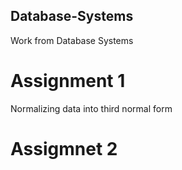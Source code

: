 ## Database-Systems
Work from Database Systems

# Assignment 1
Normalizing data into third normal form

# Assigmnet 2
